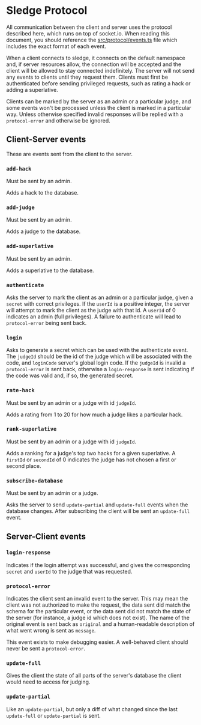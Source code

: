 # Sledge Protocol

All communication between the client and server uses the protocol described
here, which runs on top of socket.io. When reading this document, you should
reference the [src/protocol/events.ts](../src/protocol/events.ts) file which
includes the exact format of each event.

When a client connects to sledge, it connects on the default namespace and, if
server resources allow, the connection will be accepted and the client will be
allowed to stay connected indefinitely. The server will not send any events to
clients until they request them. Clients must first be authenticated before
sending privileged requests, such as rating a hack or adding a superlative.

Clients can be marked by the server as an admin or a particular judge, and some
events won't be processed unless the client is marked in a particular way.
Unless otherwise specified invalid responses will be replied with a
`protocol-error` and otherwise be ignored.

## Client-Server events

These are events sent from the client to the server.

### `add-hack`

Must be sent by an admin.

Adds a hack to the database.

### `add-judge`

Must be sent by an admin.

Adds a judge to the database.

### `add-superlative`

Must be sent by an admin.

Adds a superlative to the database.

### `authenticate`

Asks the server to mark the client as an admin or a particular judge, given a
`secret` with correct privileges. If the `userId` is a positive integer, the
server will attempt to mark the client as the judge with that id. A `userId` of
0 indicates an admin (full privileges). A failure to authenticate will lead to
`protocol-error` being sent back.

### `login`

Asks to generate a secret which can be used with the authenticate event. The
`judgeId` should be the id of the judge which will be associated with the code,
and `loginCode` server's global login code. If the `judgeId` is invalid a
`protocol-error` is sent back, otherwise a `login-response` is sent indicating
if the code was valid and, if so, the generated secret.

### `rate-hack`

Must be sent by an admin or a judge with id `judgeId`.

Adds a rating from 1 to 20 for how much a judge likes a particular hack.

### `rank-superlative`

Must be sent by an admin or a judge with id `judgeId`.

Adds a ranking for a judge's top two hacks for a given superlative. A `firstId`
or `secondId` of 0 indicates the judge has not chosen a first or second place.

### `subscribe-database`

Must be sent by an admin or a judge.

Asks the server to send `update-partial` and `update-full` events when the
database changes. After subscribing the client will be sent an `update-full`
event.

## Server-Client events

### `login-response`

Indicates if the login attempt was successful, and gives the corresponding
`secret` and `userId` to the judge that was requested.

### `protocol-error`

Indicates the client sent an invalid event to the server. This may mean the
client was not authorized to make the request, the data sent did match the
schema for the particular event, or the data sent did not match the state of the
server (for instance, a judge id which does not exist). The name of the original
event is sent back as `original` and a human-readable description of what went
wrong is sent as `message`.

This event exists to make debugging easier. A well-behaved client should never
be sent a `protocol-error`.

### `update-full`

Gives the client the state of all parts of the server's database the client
would need to access for judging.

### `update-partial`

Like an `update-partial`, but only a diff of what changed since the last
`update-full` or `update-partial` is sent.
